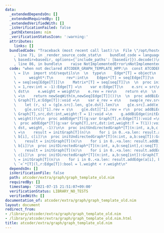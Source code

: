 ```yaml
---
data:
  _extendedDependsOn: []
  _extendedRequiredBy: []
  _extendedVerifiedWith: []
  _isVerificationFailed: false
  _pathExtension: nim
  _verificationStatusIcon: ':warning:'
  attributes:
    links: []
  bundledCode: "Traceback (most recent call last):\n  File \"/opt/hostedtoolcache/Python/3.10.1/x64/lib/python3.10/site-packages/onlinejudge_verify/documentation/build.py\"\
    , line 71, in _render_source_code_stat\n    bundled_code = language.bundle(stat.path,\
    \ basedir=basedir, options={'include_paths': [basedir]}).decode()\n  File \"/opt/hostedtoolcache/Python/3.10.1/x64/lib/python3.10/site-packages/onlinejudge_verify/languages/nim.py\"\
    , line 86, in bundle\n    raise NotImplementedError\nNotImplementedError\n"
  code: "when not declared ATCODER_GRAPH_TEMPLATE_HPP:\n  const ATCODER_GRAPH_TEMPLATE_HPP*\
    \ = 1\n  import std/sequtils\n  \n  type\n    Edge*[T] = object\n      src*,dst*:int\n\
    \      weight*:T\n      rev*:int\n    Edges*[T] = seq[Edge[T]]\n    Graph*[T]\
    \ = seq[seq[Edge[T]]]\n    Matrix*[T] = seq[seq[T]]\n  \n  proc initEdge*[T](src,dst:int,weight:T\
    \ = 1,rev:int = -1):Edge[T] =\n    var e:Edge[T]\n    e.src = src\n    e.dst =\
    \ dst\n    e.weight = weight\n    e.rev = rev\n    return e\n  \n  proc initGraph*[T](n:int):Graph[T]\
    \ =\n    return newSeqWith(n,newSeq[Edge[T]]())\n  \n  proc addBiEdge*[T](g:var\
    \ Graph[T],e:Edge[T]):void =\n    var e_rev = e\n    swap(e_rev.src, e_rev.dst)\n\
    \    let (r, s) = (g[e.src].len, g[e.dst].len)\n    g[e.src].add(e)\n    g[e.dst].add(e_rev)\n\
    \    g[e.src][^1].rev = s\n    g[e.dst][^1].rev = r\n  proc addBiEdge*[T](g:var\
    \ Graph[T],src,dst:int,weight:T = 1):void =\n    g.addBiEdge(initEdge(src, dst,\
    \ weight))\n\n  proc addEdge*[T](g:var Graph[T],e:Edge[T]):void =\n    g[e.src].add(e)\n\
    \  proc addEdge*[T](g:var Graph[T],src,dst:int,weight:T = T(1)):void =\n    g.addEdge(initEdge(src,\
    \ dst, weight, -1))\n\n  proc initUndirectedGraph*[T](n:int, a,b,c:seq[T]):Graph[T]\
    \ =\n    result = initGraph[T](n)\n    for i in 0..<a.len: result.addBiEdge(a[i],\
    \ b[i], c[i])\n  proc initUndirectedGraph*[T](n:int, a,b:seq[T]):Graph[T] =\n\
    \    result = initGraph[T](n)\n    for i in 0..<a.len: result.addBiEdge(a[i],\
    \ b[i])\n  proc initDirectedGraph*[T](n:int, a,b:seq[int],c:seq[T]):Graph[T] =\n\
    \    result = initGraph[T](n)\n    for i in 0..<a.len: result.addEdge(a[i], b[i],\
    \ c[i])\n  proc initDirectedGraph*[T](n:int, a,b:seq[int]):Graph[T] =\n    result\
    \ = initGraph[T](n)\n    for i in 0..<a.len: result.addEdge(a[i], b[i])\n\n  proc\
    \ `<`*[T](l,r:Edge[T]):bool = l.weight < r.weight\n"
  dependsOn: []
  isVerificationFile: false
  path: atcoder/extra/graph/graph_template_old.nim
  requiredBy: []
  timestamp: '2021-07-15 21:51:07+09:00'
  verificationStatus: LIBRARY_NO_TESTS
  verifiedWith: []
documentation_of: atcoder/extra/graph/graph_template_old.nim
layout: document
redirect_from:
- /library/atcoder/extra/graph/graph_template_old.nim
- /library/atcoder/extra/graph/graph_template_old.nim.html
title: atcoder/extra/graph/graph_template_old.nim
---
```

